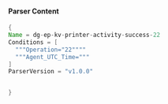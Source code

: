 #### Parser Content
```Java
{
Name = dg-ep-kv-printer-activity-success-22
Conditions = [
  """Operation="22""""
  """Agent_UTC_Time="""
]
ParserVersion = "v1.0.0"


}
```